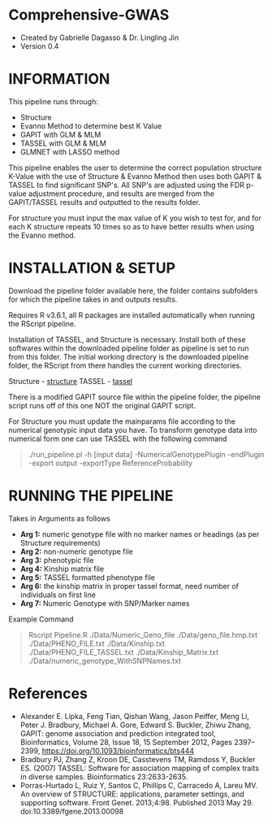 # Comprehensive-GWAS
- Created by Gabrielle Dagasso & Dr. Lingling Jin
- Version 0.4

# INFORMATION 
This pipeline runs through:
- Structure
- Evanno Method to determine best K Value 
- GAPIT with GLM & MLM
- TASSEL with GLM & MLM
- GLMNET with LASSO method

This pipeline enables the user to determine the correct population structure K-Value with the use of Structure & Evanno Method then uses both GAPIT & TASSEL to find significant SNP's. All SNP's are adjusted using the FDR p-value adjustment procedure, and results are merged from the GAPIT/TASSEL results and outputted to the results folder.

For structure you must input the max value of K you wish to test for, and for each K structure repeats 10 times so as to have better results when using the Evanno method.


# INSTALLATION & SETUP 

Download the pipeline folder available here, the folder contains subfolders for which the pipeline takes in and outputs results. 

Requires R v3.6.1, all R packages are installed automatically when running the RScript pipeline. 

Installation of TASSEL, and Structure is necessary. Install both of these softwares within the downloaded pipeline folder as pipeline is set to run from this folder. The initial working directory is the downloaded pipeline folder, the RScript from there handles the current working directories. 

Structure - [structure](https://web.stanford.edu/group/pritchardlab/structure_software/release_versions/v2.3.4/html/structure.html)
TASSEL - [tassel](https://www.maizegenetics.net/tassel)

There is a modified GAPIT source file within the pipeline folder, the pipeline script runs off of this one NOT the original GAPIT script.

For Structure you must update the mainparams file according to the numerical genotypic input data you have. To transform genotype data into numerical form one can use TASSEL with the following command

> ./run_pipeline.pl -h [input data] -NumericalGenotypePlugin -endPlugin -export output -exportType ReferenceProbability


# RUNNING THE PIPELINE 

Takes in Arguments as follows
- **Arg 1:** numeric genotype file with no marker names or headings (as per Structure requirements)
- **Arg 2:** non-numeric genotype file
- **Arg 3:** phenotypic file
- **Arg 4:** Kinship matrix file
- **Arg 5:** TASSEL formatted phenotype file
- **Arg 6:** the kinship matrix in proper tassel format, need number of individuals on first line
- **Arg 7:** Numeric Genotype with SNP/Marker names


Example Command
> Rscript Pipeline.R ./Data/Numeric_Geno_file ./Data/geno_file.hmp.txt ./Data/PHENO_FILE.txt ./Data/Kinship.txt ./Data/PHENO_FILE_TASSEL.txt ./Data/Kinship_Matrix.txt ./Data/numeric_genotype_WithSNPNames.txt



# References

- Alexander E. Lipka, Feng Tian, Qishan Wang, Jason Peiffer, Meng Li, Peter J. Bradbury, Michael A. Gore, Edward S. Buckler, Zhiwu Zhang, GAPIT: genome association and prediction integrated tool, Bioinformatics, Volume 28, Issue 18, 15 September 2012, Pages 2397–2399, https://doi.org/10.1093/bioinformatics/bts444
- Bradbury PJ, Zhang Z, Kroon DE, Casstevens TM, Ramdoss Y, Buckler ES. (2007) TASSEL: Software for association mapping of complex traits in diverse samples. Bioinformatics 23:2633-2635.
- Porras-Hurtado L, Ruiz Y, Santos C, Phillips C, Carracedo A, Lareu MV. An overview of STRUCTURE: applications, parameter settings, and supporting software. Front Genet. 2013;4:98. Published 2013 May 29. doi:10.3389/fgene.2013.00098
